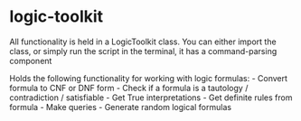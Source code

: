# logic-toolkit
All functionality is held in a LogicToolkit class.
You can either import the class, or simply run the script in the terminal, it has a command-parsing component

Holds the following functionality for working with logic formulas:
    - Convert formula to CNF or DNF form
    - Check if a formula is a tautology / contradiction / satisfiable
    - Get True interpretations
    - Get definite rules from formula
    - Make queries
    - Generate random logical formulas
